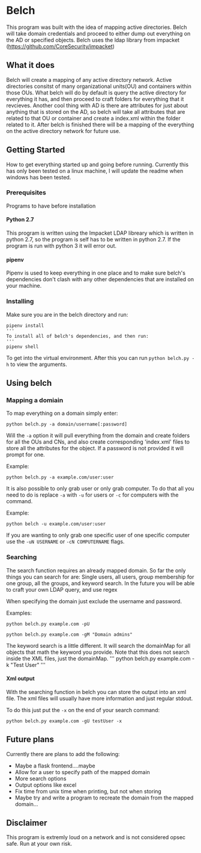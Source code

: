 ﻿# Belch

This program was built with the idea of mapping active directories. Belch will take domain credentials and proceed to either dump out everything on the AD or specified objects. Belch uses the ldap library from impacket (https://github.com/CoreSecurity/impacket)

## What it does

Belch will create a mapping of any active directory network. Active directories consitst of many organizational units(OU) and containers within those OUs. What belch will do by default is query the active directory for everything it has, and then proceed to craft folders for everything that it revcieves. Another cool thing with AD is there are attributes for just about anything that is stored on the AD, so belch will take all attributes that are related to that OU or container and create a index.xml within the folder related to it. After belch is finished there will be a mapping of the everything on the active directory network for future use.

## Getting Started

How to get everything started up and going before running. Currently this has only been tested on a linux machine, I will update the readme when windows has been tested.

### Prerequisites

Programs to have before installation

#### Python 2.7

This program is written using the Impacket LDAP libreary which is written in python 2.7, so the program is self has to be written in python 2.7. If the program is run with python 3 it will error out.

#### pipenv

Pipenv is used to keep everything in one place and to make sure belch's dependencies don't clash with any other dependencies that are installed on your machine.

### Installing

Make sure you are in the belch directory and run:

```
pipenv install
'''
To install all of belch's dependencies, and then run:
'''
pipenv shell
```

To get into the virtual environment. After this you can run `python belch.py -h` to view the arguments.

## Using belch

### Mapping a domiain

To map everything on a domain simply enter:

```
python belch.py -a domain/username[:password]
```

Will the `-a` option it will pull everything from the domain and create folders for all the OUs and CNs, and also create corresponding 'index.xml' files to store all the attributes for the object. If a password is not provided it will prompt for one.

Example:

```
python belch.py -a example.com/user:user
```

It is also possible to only grab user or only grab computer. To do that all you need to do is replace `-a` with `-u` for users or `-c` for computers with the command.

Example:

```
python belch -u example.com/user:user
```

If you are wanting to only grab one specific user of one specific computer use the `-uN USERNAME` or `-cN COMPUTERNAME` flags.

### Searching

The search function requires an already mapped domain. So far the only things you can search for are: Single users, all users, group membership for one group, all the groups, and keyword search. In the future you will be able to craft your own LDAP query, and use regex

When specifying the domain just exclude the username and password.

Examples:

```
python belch.py example.com -pU
```

```
python belch.py example.com -gM "Domain admins"
```

The keyword search is a little different. It will search the domainMap for all objects that math the keyword you provide. Note that this does not search inside the XML files, just the domainMap.
'''
python belch.py example.com -k "Test User"
'''

#### Xml output

With the searching function in belch you can store the output into an xml file. The xml files will usually have more information and just regular stdout.

To do this just put the `-x` on the end of your search command:

```
python belch.py example.com -gU testUser -x
```

## Future plans

Currently there are plans to add the following:

- Maybe a flask frontend....maybe
- Allow for a user to specify path of the mapped domain
- More search options
- Output options like excel
- Fix time from unix time when printing, but not when storing
- Maybe try and write a program to recreate the domain from the mapped domain...

## Disclaimer

This program is extremly loud on a network and is not considered opsec safe. Run at your own risk.
